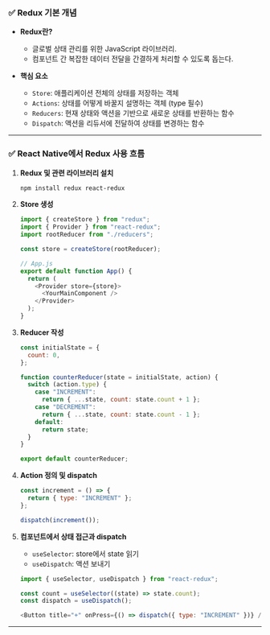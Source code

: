 ### ✅ Redux 기본 개념

- **Redux란?**

  - 글로벌 상태 관리를 위한 JavaScript 라이브러리.
  - 컴포넌트 간 복잡한 데이터 전달을 간결하게 처리할 수 있도록 돕는다.

- **핵심 요소**
  - `Store`: 애플리케이션 전체의 상태를 저장하는 객체
  - `Actions`: 상태를 어떻게 바꿀지 설명하는 객체 (type 필수)
  - `Reducers`: 현재 상태와 액션을 기반으로 새로운 상태를 반환하는 함수
  - `Dispatch`: 액션을 리듀서에 전달하여 상태를 변경하는 함수

---

### ✅ React Native에서 Redux 사용 흐름

1. **Redux 및 관련 라이브러리 설치**

   ```bash
   npm install redux react-redux
   ```

2. **Store 생성**

   ```js
   import { createStore } from "redux";
   import { Provider } from "react-redux";
   import rootReducer from "./reducers";

   const store = createStore(rootReducer);

   // App.js
   export default function App() {
     return (
       <Provider store={store}>
         <YourMainComponent />
       </Provider>
     );
   }
   ```

3. **Reducer 작성**

   ```js
   const initialState = {
     count: 0,
   };

   function counterReducer(state = initialState, action) {
     switch (action.type) {
       case "INCREMENT":
         return { ...state, count: state.count + 1 };
       case "DECREMENT":
         return { ...state, count: state.count - 1 };
       default:
         return state;
     }
   }

   export default counterReducer;
   ```

4. **Action 정의 및 dispatch**

   ```js
   const increment = () => {
     return { type: "INCREMENT" };
   };

   dispatch(increment());
   ```

5. **컴포넌트에서 상태 접근과 dispatch**

   - `useSelector`: store에서 state 읽기
   - `useDispatch`: 액션 보내기

   ```js
   import { useSelector, useDispatch } from "react-redux";

   const count = useSelector((state) => state.count);
   const dispatch = useDispatch();

   <Button title="+" onPress={() => dispatch({ type: "INCREMENT" })} />;
   ```

---
